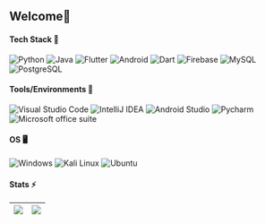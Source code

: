 ## Welcome👋

#### Tech Stack 🔧

![Python](https://img.shields.io/badge/Python-3776AB?style=flat&logo=python&logoColor=white)
![Java](https://img.shields.io/badge/Java-ED8B00?style=flat&logo=openjdk&logoColor=white)
![Flutter](https://img.shields.io/badge/Flutter-02569B?style=flat&logo=flutter&logoColor=white)
![Android](https://img.shields.io/badge/Android-3DDC84.svg?style=flat&logo=Android&logoColor=white)
![Dart](https://img.shields.io/badge/Dart-0175C2.svg?style=flat&logo=Dart&logoColor=white)
![Firebase](https://img.shields.io/badge/Firebase-FFCA28.svg?style=flat&logo=Firebase&logoColor=black)
![MySQL](https://img.shields.io/badge/MySQL-4479A1.svg?style=flat&logo=MySQL&logoColor=white)
![PostgreSQL](https://img.shields.io/badge/PostgreSQL-4169E1.svg?style=flat&logo=PostgreSQL&logoColor=white)

#### Tools/Environments 🧰

![Visual Studio Code](https://img.shields.io/badge/Visual%20Studio%20Code-007ACC.svg?style=flat&logo=Visual-Studio-Code&logoColor=white)
![IntelliJ IDEA](https://img.shields.io/badge/IntelliJ%20IDEA-000000.svg?style=flat&logo=IntelliJ-IDEA&logoColor=white)
![Android Studio](https://img.shields.io/badge/Android_Studio-3DDC84?style=flat&logo=android-studio&logoColor=white)
![Pycharm](https://img.shields.io/badge/PyCharm-000000.svg?style=flat&logo=PyCharm&logoColor=white)
![Microsoft office suite](https://img.shields.io/badge/Microsoft%20Office-D83B01.svg?style=flat&logo=Microsoft-Office&logoColor=white)
  
#### OS 🖥️

![Windows](https://img.shields.io/badge/Windows-0078D4.svg?style=flat&logo=Windows&logoColor=white)
![Kali Linux](https://img.shields.io/badge/Kali%20Linux-557C94.svg?style=flat&logo=Kali-Linux&logoColor=white)
![Ubuntu](https://img.shields.io/badge/Ubuntu-E95420.svg?style=flat&logo=Ubuntu&logoColor=white)
 
#### Stats ⚡
| <img src="https://github-readme-stats.vercel.app/api?username=AltTheo&show_icons=true&theme=github_dark"> | <img src="https://github-readme-stats.vercel.app/api/top-langs/?username=AltTheo&layout=compact&langs_count=8&exclude_repo=Unity101&theme=github_dark"> |
| - | - |
  
<!--
**AltTheo/AltTheo** is a ✨ _special_ ✨ repository because its `README.md` (this file) appears on your GitHub profile.

Here are some ideas to get you started:

- 🔭 I’m currently working on ...
- 🌱 I’m currently learning ...
- 👯 I’m looking to collaborate on ...
- 🤔 I’m looking for help with ...
- 💬 Ask me about ...
- 📫 How to reach me: ...
- 😄 Pronouns: ...
- ⚡ Fun fact: ...
-->
